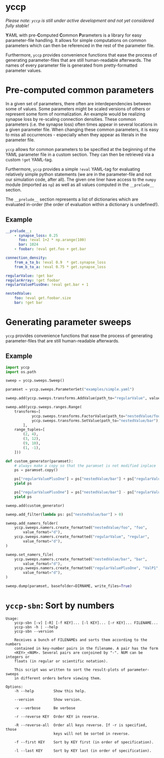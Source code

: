 # yccp

_Please note: `yccp` is still under active development and not yet considered
fully stable!_

**Y**AML with pre-**C**omputed **C**ommon **P**arameters is a library for easy
parameter-file handling. It allows for simple computations on common parameters
which can then be referenced in the rest of the parameter file.

Furthermore, `yccp` provides convenience functions that ease the process of
generating parameter-files that are still human-readable afterwards.
The names of every parameter file is generated from pretty-formatted parameter
values.


# Pre-computed common parameters

In a given set of parameters, there often are interdependencies between some of
values. Some parameters might be scaled versions of others or represent some
form of normalization. An example would be realizing synapse loss by re-scaling
connection densities. These common parameters (i.e. the synapse loss) often
times appear in several locations in a given parameter file. When changing
these common parameters, it is easy to miss all occurrences - especially when
they appear as literals in the parameter file.

`yccp` allows for common parameters to be specified at the beginning of the 
YAML parameter file in a custom section. They can then be retrieved via a
custom `!get` YAML-tag.

Furthermore, `yccp` provides a simple `!eval` YAML-tag for evaluating
relatively simple python statements (we are in the parameter-file and not our
simulation code, after all). The given one liner have access to the `numpy`
module (imported as `np`) as well as all values computed in the `__prelude__`
section.

The `__prelude__` section represents a list of dictionaries which are evaluated
in-order (the order of evaluation within a dictionary is undefined!).


## Example

```yaml
__prelude__:
    - synapse_loss: 0.25
      foo: !eval 1+2 * np.arange(100)
      bar: 1024
    - foobar: !eval get.foo + get.bar

connection_density:
    from_a_to_b: !eval 0.9  * get.synapse_loss
    from_b_to_a: !eval 0.75 * get.synapse_loss

regularValue: !get bar
regularArray: !get foobar
regularValuePlusOne: !eval get.bar + 1

nestedValue:
    foo: !eval get.foobar.size
    bar: !get bar
```


# Generating parameter sweeps

`yccp` provides convenience functions that ease the process of generating
parameter-files that are still human-readable afterwards.


## Example
```python
import yccp
import os.path

sweep = yccp.sweeps.Sweep()

paramset = yccp.sweeps.ParameterSet("examples/simple.yaml")

sweep.add(yccp.sweeps.transforms.AddValue(path_to="regularValue", value=5))

sweep.add(yccp.sweeps.ranges.Range(
    transforms=[
            yccp.sweeps.transforms.FactorValue(path_to="nestedValue/foo"),
            yccp.sweeps.transforms.SetValue(path_to="nestedValue/bar"),
        ],
    range_tuples=[
        (2, 4),
        (3, 12),
        (9, 10),
        (1, -1),
    ]))

def custom_generator(paramset):
    # always make a copy so that the paramset is not modified inplace
    ps = paramset.copy()

    ps["regularValuePlusOne"] = ps["nestedValue/bar"] + ps["regularValue"]
    yield ps

    ps["regularValuePlusOne"] = ps["nestedValue/bar"] - ps["regularValue"]
    yield ps

sweep.add(custom_generator)

sweep.add_filter(lambda ps: ps["nestedValue/bar"] > 0)

sweep.add_namers_folder(
    yccp.sweeps.namers.create_formatted("nestedValue/foo", "foo",
        value_format="d"),
    yccp.sweeps.namers.create_formatted("regularValue", "regular",
        value_format="d"),
)

sweep.set_namers_file(
    yccp.sweeps.namers.create_formatted("nestedValue/bar", "bar",
        value_format="d"),
    yccp.sweeps.namers.create_formatted("regularValuePlusOne", "ValP1",
        value_format="d"),
)

sweep.dump(paramset, basefolder=DIRNAME, write_files=True)
```


# `yccp-sbn`: Sort by numbers
```
Usage:
    yccp-sbn [-v] [-R] [-f KEY]... [-l KEY]... [-r KEY]... FILENAME...
    yccp-sbn -h | --help
    yccp-sbn --version

    Receives a bunch of FILENAMEs and sorts them according to the numbers
    contained in key-number pairs in the filename. A pair has the form
    <KEY>_<NUM>. Several pairs are conjoined by "-". NUM can be integers or
    floats (in regular or scientific notation).

    This script was written to sort the result-plots of parameter-sweeps
    in different orders before viewing them.

Options:
    -h --help         Show this help.

    --version         Show version.

    -v --verbose      Be verbose

    -r --reverse KEY  Order KEY in reverse.

    -R --reverse-all  Order all keys reverse. If -r is specified, those
                      keys will not be sorted in reverse.

    -f --first KEY    Sort by KEY first (in order of specification).

    -l --last KEY     Sort by KEY last (in order of specification).
```
